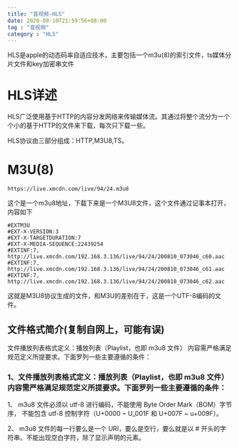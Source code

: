 ```yaml
---
title: "音视频-HLS"
date: 2020-08-10T21:59:56+08:00
tag : "音视频"
category : "HLS"
---
```


HLS是apple的动态码率自适应技术，主要包括一个m3u(8)的索引文件，ts媒体分片文件和key加密串文件

# HLS详述

HLS广泛使用基于HTTP的内容分发网络来传输媒体流。其通过将整个流分为一个个小的基于HTTP的文件来下载，每次只下载一些。

HLS协议由三部分组成：HTTP,M3U8,TS。

# M3U(8)

```
https://live.xmcdn.com/live/94/24.m3u8
```
这个是一个m3u8地址，下载下来是一个M3U8文件，这个文件通过记事本打开，内容如下

```
#EXTM3U
#EXT-X-VERSION:3
#EXT-X-TARGETDURATION:7
#EXT-X-MEDIA-SEQUENCE:22439254
#EXTINF:7,
http://live.xmcdn.com/192.168.3.136/live/94/24/200810_073046_c60.aac
#EXTINF:7,
http://live.xmcdn.com/192.168.3.136/live/94/24/200810_073046_c61.aac
#EXTINF:7,
http://live.xmcdn.com/192.168.3.136/live/94/24/200810_073046_c62.aac
```

这就是M3U8协议生成的文件，和M3U的差别在于，这是一个UTF-8编码的文件。

## 文件格式简介(复制自网上，可能有误)

文件播放列表格式定义：播放列表（Playlist，也即 m3u8 文件） 内容需严格满足规范定义所提要求。下面罗列一些主要遵循的条件：

### 1、文件播放列表格式定义：播放列表（Playlist，也即 m3u8 文件） 内容需严格满足规范定义所提要求。下面罗列一些主要遵循的条件：

1、 m3u8 文件必须以 utf-8 进行编码，不能使用 Byte Order Mark（BOM）字节序， 不能包含 utf-8 控制字符（U+0000 ~ U_001F 和 U+007F ~ u+009F）。

2、 m3u8 文件的每一行要么是一个 URI，要么是空行，要么就是以 # 开头的字符串。不能出现空白字符，除了显示声明的元素。